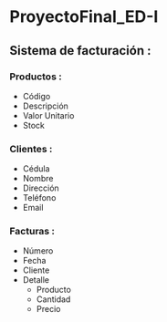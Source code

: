 # ProyectoFinal_ED-I

## **Sistema de facturación :**

### **Productos :**

- Código
- Descripción
- Valor Unitario
- Stock

### **Clientes :**

- Cédula
- Nombre
- Dirección
- Teléfono
- Email

### **Facturas :**

- Número
- Fecha
- Cliente
- Detalle
  - Producto
  - Cantidad
  - Precio
